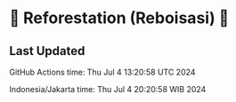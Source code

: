 
# 🌳 Reforestation (Reboisasi) 🌲

## Last Updated

GitHub Actions time: Thu Jul  4 13:20:58 UTC 2024

Indonesia/Jakarta time: Thu Jul  4 20:20:58 WIB 2024
